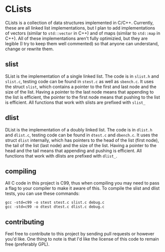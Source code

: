 CLists
======

CLists is a collection of data structures implemented in C/C++. Currently, these are all linked list implementations, but I plan to add implementations of vectors (similar to `std::vector` in C++) and of maps (similar to `std::map` in C++). All of these implementations aren't fully optimizied, but they are legible (I try to keep them well commented) so that anyone can understand, change or rewrite them.

slist
-----

SList is the implementation of a single linked list. The code is in `slist.h` and `slist.c`, testing code can be found in `stest.c` as well as `sbench.c`. It uses the struct `slist`, which contains a pointer to the first and last node and the size of the list. Having a pointer to the last node means that appending to the list is efficient, the pointer to the first node means that pushing to the list is efficient. All functions that work with slists are prefixed with `slist_`

dlist
-----

DList is the implementation of a doubly linked list. The code is in `dlist.h` and `dlist.c`, testing code can be found in `dtest.c` and `dbench.c`. It uses the struct `dlist` internally, which has pointers to the head of the list (first node), the tail of the list (last node) and the size of the list. Having a pointer to the head and the tail means that appending and pushing is efficient. All functions that work with dlists are prefixed with `dlist_`. 

compiling
---------

All C code in this project is C99, thus when compiling you may need to pass a flag to your compiler to make it aware of this. To compile the slist and dlist tests, you can use these commands:

    gcc -std=c99 -o stest stest.c slist.c debug.c
    gcc -std=c99 -o dtest dtest.c dlist.c debug.c

contributing
------------

Feel free to contribute to this project by sending pull requests or however you'd like. One thing to note is that I'd like the license of this code to remain free (preferably GPL).
